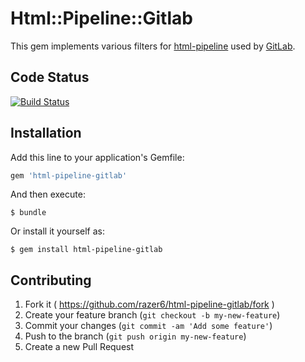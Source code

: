 # Html::Pipeline::Gitlab

This gem implements various filters for [html-pipeline](https://github.com/jch/html-pipeline)
 used by [GitLab](https://about.gitlab.com).

## Code Status

[![Build Status](https://semaphoreapp.com/api/v1/projects/b9b808be-6c72-4e76-ae62-79b3a25a022a/243365/badge.png)](https://semaphoreapp.com/razer6/html-pipeline-gitlab)

## Installation

Add this line to your application's Gemfile:

```ruby
gem 'html-pipeline-gitlab'
```

And then execute:

    $ bundle

Or install it yourself as:

    $ gem install html-pipeline-gitlab

## Contributing

1. Fork it ( https://github.com/razer6/html-pipeline-gitlab/fork )
2. Create your feature branch (`git checkout -b my-new-feature`)
3. Commit your changes (`git commit -am 'Add some feature'`)
4. Push to the branch (`git push origin my-new-feature`)
5. Create a new Pull Request
